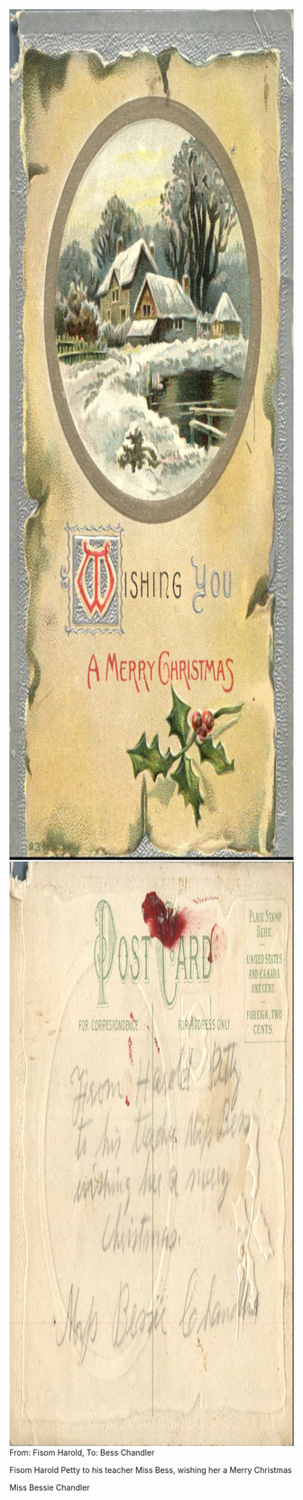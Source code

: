 <html><body><img class="alignnone size-full wp-image-1362" src="/wp-content/uploads/2014/06/postcard-2014-20140613_16563763_0598.jpg" alt="postcard-2014-20140613_16563763_0598" width="1038" height="1508"> <img class="alignnone size-full wp-image-1363" src="/wp-content/uploads/2014/06/postcard-2014-20140613_16564511_0599.jpg" alt="postcard-2014-20140613_16564511_0599" width="1536" height="1036">From: Fisom Harold, To: Bess Chandler

Fisom Harold Petty to his teacher Miss Bess, wishing her a Merry Christmas

Miss Bessie Chandler</body></html>
